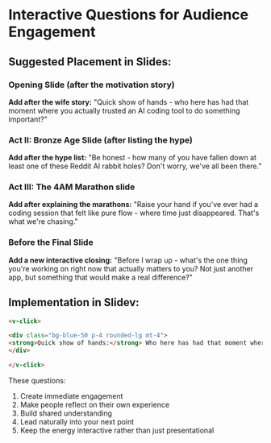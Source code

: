 # Interactive Questions for Audience Engagement

## Suggested Placement in Slides:

### Opening Slide (after the motivation story)
**Add after the wife story:**
"Quick show of hands - who here has had that moment where you actually trusted an AI coding tool to do something important?"

### Act II: Bronze Age Slide (after listing the hype)
**Add after the hype list:**
"Be honest - how many of you have fallen down at least one of these Reddit AI rabbit holes? Don't worry, we've all been there."

### Act III: The 4AM Marathon slide
**Add after explaining the marathons:**
"Raise your hand if you've ever had a coding session that felt like pure flow - where time just disappeared. That's what we're chasing."

### Before the Final Slide
**Add a new interactive closing:**
"Before I wrap up - what's the one thing you're working on right now that actually matters to you? Not just another app, but something that would make a real difference?"

## Implementation in Slidev:

```markdown
<v-click>

<div class="bg-blue-50 p-4 rounded-lg mt-4">
<strong>Quick show of hands:</strong> Who here has had that moment where you actually trusted an AI coding tool to do something important?
</div>

</v-click>
```

These questions:
1. Create immediate engagement
2. Make people reflect on their own experience
3. Build shared understanding
4. Lead naturally into your next point
5. Keep the energy interactive rather than just presentational